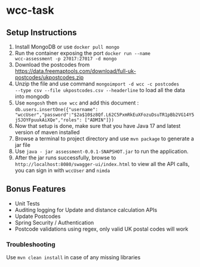 # wcc-task

## Setup Instructions
1. Install MongoDB or use <code>docker pull mongo</code>
2. Run the container exposing the port <code>docker run --name wcc-assessment -p 27017:27017 -d mongo</code>
3. Download the postcodes from <url>https://data.freemaptools.com/download/full-uk-postcodes/ukpostcodes.zip
4. Unzip the file and use command <code>mongoimport -d wcc -c postcodes --type csv --file ukpostcodes.csv --headerline</code> to load all the data into mongodb
5. Use <code>mongosh</code> then <code>use wcc</code> and add this document : ```db.users.insertOne({"username": "wccUser","password":"$2a$10$z8Qf.L62C5PxmRkEuXFozuDsuTR1pBb2VG14Y5jSJOYFpuukAiXQe","roles": ["ADMIN"]})```
6. Now that setup is done, make sure that you have Java 17 and latest version of maven installed
7. Browse a terminal to project directory and use ```mvn package``` to generate a jar file
8. Use ```java - jar assessment-0.0.1-SNAPSHOT.jar``` to run the application.
9. After the jar runs successfully, browse to ```http://localhost:8080/swagger-ui/index.html``` to view all the API calls, you can sign in with ```wccUser``` and ```nimda```

## Bonus Features
- Unit Tests
- Auditing logging for Update and distance calculation APIs
- Update Postcodes
- Spring Security / Authentication
- Postcode validations using regex, only valid UK postal codes will work 

### Troubleshooting
Use ```mvn clean install``` in case of any missing libraries

